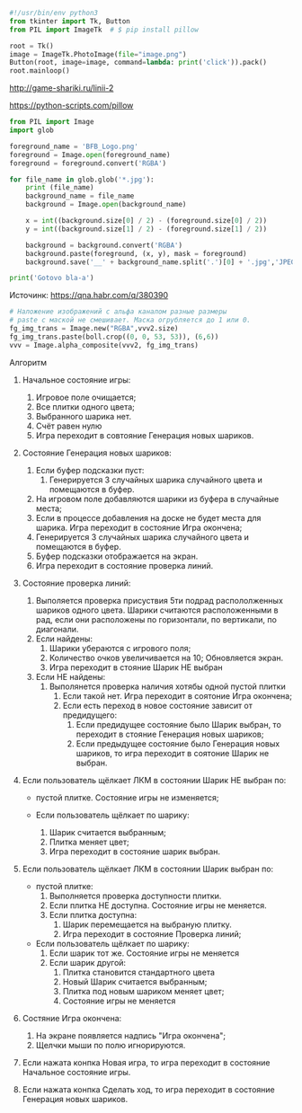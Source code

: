 ```python
#!/usr/bin/env python3
from tkinter import Tk, Button
from PIL import ImageTk  # $ pip install pillow

root = Tk()
image = ImageTk.PhotoImage(file="image.png")
Button(root, image=image, command=lambda: print('click')).pack()
root.mainloop()
```

http://game-shariki.ru/linii-2

https://python-scripts.com/pillow

```python
from PIL import Image
import glob

foreground_name = 'BFB_Logo.png'
foreground = Image.open(foreground_name)
foreground = foreground.convert('RGBA')

for file_name in glob.glob('*.jpg'):
    print (file_name)
    background_name = file_name
    background = Image.open(background_name)

    x = int((background.size[0] / 2) - (foreground.size[0] / 2))
    y = int((background.size[1] / 2) - (foreground.size[1] / 2))

    background = background.convert('RGBA')
    background.paste(foreground, (x, y), mask = foreground)
    background.save('__' + background_name.split('.')[0] + '.jpg','JPEG')

print('Gotovo bla-a')
```

Источинк: https://qna.habr.com/q/380390

```python
# Наложение изображений с альфа каналом разные размеры
# paste c маской не смешивает. Маска огрубляется до 1 или 0.
fg_img_trans = Image.new("RGBA",vvv2.size)
fg_img_trans.paste(boll.crop((0, 0, 53, 53)), (6,6))
vvv = Image.alpha_composite(vvv2, fg_img_trans)
```

Алгоритм

1. Начальное состояние игры:

   1. Игровое поле очищается;
   2. Все плитки одного цвета;
   3. Выбранного шарика нет.
   4. Счёт равен нулю
   5. Игра переходит в совтояние Генерация новых шариков.

2. Состояние Генерация новых шариков:

   1. Если буфер подсказки пуст:
      1. Генерируется 3 случайных шарика случайного цвета и помещаются в буфер.
   2. На игровом поле добавляются шарики из буфера в случайные места;
   3. Если в процессе добавления на доске не будет места для шарика. Игра переходит в состояние Игра окончена;
   4. Генерируется 3 случайных шарика случайного цвета и помещаются в буфер.
   5. Буфер подсказки отображается на экран.
   6. Игра переходит в состояние проверка линий.

3. Состояние проверка линий:

   1. Выполяется проверка присуствия 5ти подрад распололженных шариков одного цвета. Шарики считаются расположенными в рад, если они расположены по горизонтали, по вертикали, по диагонали.
   2. Если найдены:
      1. Шарики убераются с игрового поля;
      2. Количество очков увеличивается на 10; Обновляется экран.
      3. Игра переходит в стояние Шарик НЕ выбран
   3. Если НЕ найдены:
      1. Выполянется проверка наличия хотябы одной пустой плитки
         1. Если такой нет. Игра переходит в соятоние Игра окончена;
         2. Если есть переход в новое состояние зависит от предидущего:
            1. Если предидущее состояние было Шарик выбран, то переходит в стояние Генерация новых шариков;
            2. Если предыдущее состояние было Генерация новых шариков, то игра переходит в соятоние Шарик не выбран.

4. Если пользователь щёлкает ЛКМ в состоянии Шарик НЕ выбран по:

   - пустой плитке. Состояние игры не изменяется;

   - Если пользователь щёлкает по шарику:
     1. Шарик считается выбранным;
     2. Плитка меняет цвет;
     3. Игра переходит в состояние шарик выбран.

5. Если пользователь щёлкает ЛКМ в состоянии Шарик выбран по:

   - пустой плитке:
     1. Выполняется проверка доступности плитки.
     2. Если плитка НЕ доступна. Состояние игры не меняется.
     3. Если плитка доступна:
        1. Шарик перемещается на выбраную плитку.
        2. Игра переходит в состояние Проверка линий;
   - Если пользователь щёлкает по шарику:
     1. Если шарик тот же. Состояние игры не меняется
     2. Если шарик другой:
        1. Плитка становится стандартного цвета
        2. Новый Шарик считается выбранным;
        3. Плитка под новым шариком меняет цвет;
        4. Состояние игры не меняется

6. Состяние Игра окончена:

   1. На экране появляется надпись "Игра окончена";
   2. Щелчки мыши по полю игнорируются.

7. Если нажата конпка Новая игра, то игра переходит в состояние Начальное состояние игры.

8. Если нажата конпка Сделать ход, то игра переходит в состояние Генерация новых шариков.